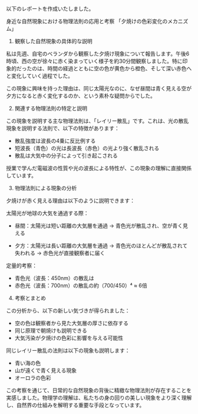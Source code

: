 以下のレポートを作成いたしました。

身近な自然現象における物理法則の応用と考察
「夕焼けの色彩変化のメカニズム」

1. 観察した自然現象の具体的な説明

私は先週、自宅のベランダから観察した夕焼け現象について報告します。午後6時頃、西の空が徐々に赤く染まっていく様子を約30分間観察しました。特に印象的だったのは、時間の経過とともに空の色が黄色から橙色、そして深い赤色へと変化していく過程でした。

この現象に興味を持った理由は、同じ太陽光なのに、なぜ昼間は青く見える空が夕方になると赤く変化するのか、という素朴な疑問からでした。

2. 関連する物理法則の特定と説明

この現象を説明する主な物理法則は、「レイリー散乱」です。これは、光の散乱現象を説明する法則で、以下の特徴があります：

- 散乱強度は波長の4乗に反比例する
- 短波長（青色）の光は長波長（赤色）の光より強く散乱される
- 散乱は大気中の分子によって引き起こされる

授業で学んだ電磁波の性質や光の波長による特性が、この現象の理解に直接関係しています。

3. 物理法則による現象の分析

夕焼けが赤く見える理由は以下のように説明できます：

太陽光が地球の大気を通過する際：
- 昼間：太陽光は短い距離の大気層を通過
→ 青色光が散乱され、空が青く見える

- 夕方：太陽光は長い距離の大気層を通過
→ 青色光のほとんどが散乱されて失われる
→ 赤色光が直接観察者に届く

定量的考察：
- 青色光（波長：450nm）の散乱は
- 赤色光（波長：700nm）の散乱の約（700/450）⁴ ≈ 6倍

4. 考察とまとめ

この分析から、以下の新しい気づきが得られました：

- 空の色は観察者から見た大気層の厚さに依存する
- 同じ原理で朝焼けも説明できる
- 大気汚染が夕焼けの色彩に影響を与える可能性

同じレイリー散乱の法則は以下の現象も説明します：
- 青い海の色
- 山が遠くで青く見える現象
- オーロラの色彩

この考察を通じて、日常的な自然現象の背後に精緻な物理法則が存在することを実感しました。物理学の理解は、私たちの身の回りの美しい現象をより深く理解し、自然界の仕組みを解明する重要な手段となっています。